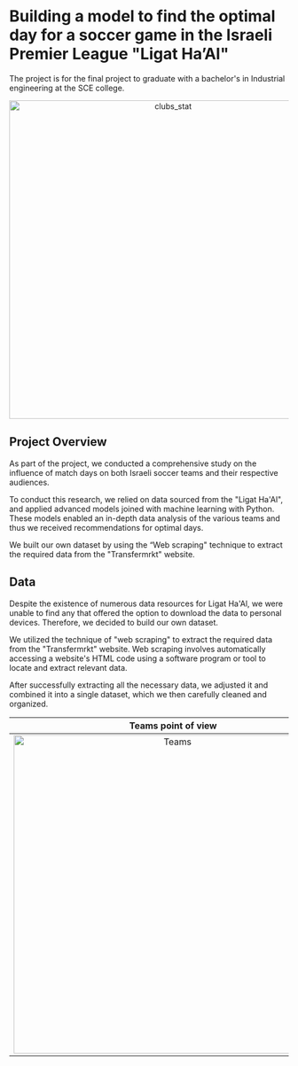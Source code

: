 # Building a model to find the optimal day for a soccer game in the Israeli Premier League "Ligat Ha’Al"
The project is for the final project to graduate with a bachelor's in Industrial engineering at the SCE college.
<p align="center">
  <img width="575" alt="clubs_stat" src="https://github.com/Tali-Kr/Final-Project/assets/126663704/9d074c13-e542-41d5-950a-592e15cc60b3" align="center">
  </p>

## Project Overview
As part of the project, we conducted a comprehensive study on the influence of match days on both Israeli soccer teams and their respective audiences.

To conduct this research, we relied on data sourced from the "Ligat Ha'Al", and applied advanced models joined with machine learning with Python. These models enabled an in-depth data analysis of the various teams and thus we received recommendations for optimal days.

We built our own dataset by using the “Web scraping" technique to extract the required data from the "Transfermrkt" website.

## Data
Despite the existence of numerous data resources for Ligat Ha'Al, we were unable to find any that offered the option to download the data to personal devices. Therefore, we decided to build our own dataset.

We utilized the technique of "web scraping" to extract the required data from the "Transfermrkt" website. Web scraping involves automatically accessing a website's HTML code using a software program or tool to locate and extract relevant data.

After successfully extracting all the necessary data, we adjusted it and combined it into a single dataset, which we then carefully cleaned and organized.

|                                                        Teams point of view                                                         |                                                        Audiance point of view                                                         |
|:----------------------------------------------------------------------------------------------------------------------------------:|:-------------------------------------------------------------------------------------------------------------------------------------:|
| <img width="575" alt="Teams" src="https://github.com/Tali-Kr/Final-Project/assets/126663704/ae14d813-f284-4f19-ba96-3d5c2ed7b21d"> | <img width="575" alt="Audiance" src="https://github.com/Tali-Kr/Final-Project/assets/126663704/9d053c63-0a3e-4fd5-9db9-bf77c9b1d579"> |

